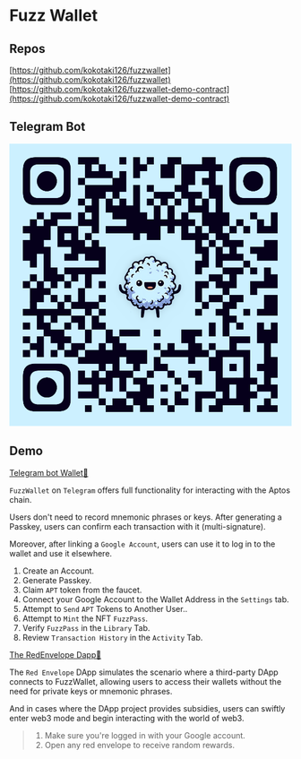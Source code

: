 # Fuzz Wallet

## Repos

[https://github.com/kokotaki126/fuzzwallet](https://github.com/kokotaki126/fuzzwallet)
[https://github.com/kokotaki126/fuzzwallet-demo-contract](https://github.com/kokotaki126/fuzzwallet-demo-contract)

## Telegram Bot

![](./qrcode.png)

## Demo

[Telegram bot Wallet🔗](https://t.me/FuzzWalletBot/fuzzwallet)

`FuzzWallet` on `Telegram` offers full functionality for interacting with the Aptos chain.

Users don't need to record mnemonic phrases or keys. After generating a Passkey, users can confirm each transaction with it (multi-signature).

Moreover, after linking a `Google Account`, users can use it to log in to the wallet and use it elsewhere.

1. Create an Account.
1. Generate Passkey.
1. Claim `APT` token from the faucet.
1. Connect your Google Account to the Wallet Address in the `Settings` tab.
1. Attempt to `Send` `APT` Tokens to Another User..
1. Attempt to `Mint` the NFT `FuzzPass`.
1. Verify `FuzzPass` in the `Library` Tab.
1. Review `Transaction History` in the `Activity` Tab.

[The RedEnvelope Dapp🔗](https://fuzzwallet.vercel.app/redenvelope)

The `Red Envelope` DApp simulates the scenario where a third-party DApp connects to FuzzWallet, allowing users to access their wallets without the need for private keys or mnemonic phrases.

And in cases where the DApp project provides subsidies, users can swiftly enter web3 mode and begin interacting with the world of web3.

> 1. Make sure you're logged in with your Google account.
> 1. Open any red envelope to receive random rewards.
